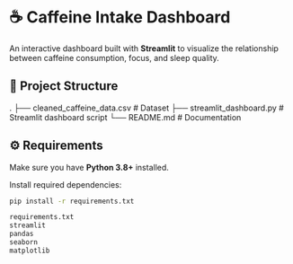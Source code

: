 # ☕ Caffeine Intake Dashboard

An interactive dashboard built with **Streamlit** to visualize the relationship between caffeine consumption, focus, and sleep quality.

## 📂 Project Structure
.
├── cleaned_caffeine_data.csv # Dataset
├── streamlit_dashboard.py # Streamlit dashboard script
└── README.md # Documentation


## ⚙️ Requirements
Make sure you have **Python 3.8+** installed.

Install required dependencies:
```bash
pip install -r requirements.txt

requirements.txt
streamlit
pandas
seaborn
matplotlib
